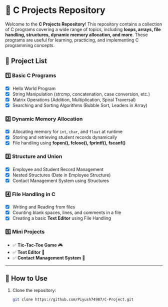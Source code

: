 # 🚀 C Projects Repository  

Welcome to the **C Projects Repository**! This repository contains a collection of C programs covering a wide range of topics, including **loops, arrays, file handling, structures, dynamic memory allocation, and more**. These programs are useful for learning, practicing, and implementing C programming concepts.  

## 📁 **Project List**  

### 1️⃣ **Basic C Programs**  
- [x] Hello World Program  
- [x] String Manipulation (strcmp, concatenation, case conversion, etc.)  
- [x] Matrix Operations (Addition, Multiplication, Spiral Traversal)  
- [x] Searching and Sorting Algorithms (Bubble Sort, Leaders in Array)  

### 2️⃣ **Dynamic Memory Allocation**  
- [x] Allocating memory for `int`, `char`, and `float` at runtime  
- [x] Storing and retrieving student records dynamically  
- [x] File handling using **fopen(), fclose(), fprintf(), fscanf()**  

### 3️⃣ **Structure and Union**  
- [x] Employee and Student Record Management  
- [x] Nested Structures (Date in Employee Structure)  
- [x] Contact Management System using Structures  

### 4️⃣ **File Handling in C**  
- [x] Writing and Reading from files  
- [x] Counting blank spaces, lines, and comments in a file  
- [x] Creating a basic **Text Editor** using File Handling  

### 5️⃣ **Mini Projects**  
- ✅ **Tic-Tac-Toe Game** 🎮  
- ✅ **Text Editor** 📝  
- ✅ **Contact Management System** 📇  

---

## 📂 **How to Use**  

1. Clone the repository:  
   ```sh
   git clone https://github.com/Piyush74987/C-Project.git
